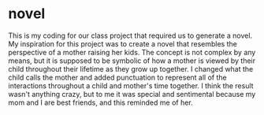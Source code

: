 # novel
This is my coding for our class project that required us to generate a novel. 
My inspiration for this project was to create a novel that resembles the perspective of a mother raising her kids. The concept is not complex by any means, but it is supposed to be symbolic of how a mother is viewed by their child throughout their lifetime as they grow up together. I changed what the child calls the mother and added punctuation to represent all of the interactions throughout a child and mother's time together. I think the result wasn't anything crazy, but to me it was special and sentimental because my mom and I are best friends, and this reminded me of her.
